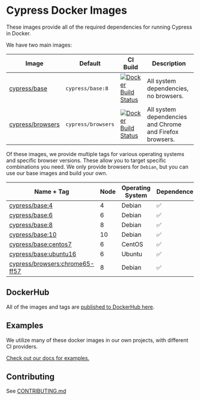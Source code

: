 # Cypress Docker Images

These images provide all of the required dependencies for running Cypress in Docker.

We have two main images:

Image | Default | CI Build | Description
--- | --- | --- | ---
[cypress/base](base) | `cypress/base:8` | [![Docker Build Status](https://img.shields.io/docker/build/cypress/base.svg)](https://hub.docker.com/r/cypress/base/) | All system dependencies, no browsers.
[cypress/browsers](browsers) | `cypress/browsers` | [![Docker Build Status](https://img.shields.io/docker/build/cypress/browsers.svg)](https://hub.docker.com/r/cypress/browsers/) | All system dependencies and Chrome and Firefox browsers.

Of these images, we provide multiple tags for various operating systems and specific browser versions. These allow you to target specific combinations you need. We only provide browsers for `Debian`, but you can use our base images and build your own.

Name + Tag | Node | Operating System | Dependences | Browsers
--- | --- | --- | --- | ---
[cypress/base:4](base/4) | 4 | Debian | ✅ | 🚫
[cypress/base:6](base/6) | 6 | Debian | ✅ | 🚫
[cypress/base:8](base/8) | 8 | Debian | ✅ | 🚫
[cypress/base:10](base/10) | 10 | Debian | ✅ | 🚫
[cypress/base:centos7](base/centos7) | 6 | CentOS | ✅ | 🚫
[cypress/base:ubuntu16](base/ubuntu16) | 6 | Ubuntu | ✅ | 🚫
[cypress/browsers:chrome65-ff57](browsers/chrome65-ff57) | 8 | Debian | ✅ | Chrome 65, FF 57

## DockerHub

All of the images and tags are [published to DockerHub here](https://hub.docker.com/r/cypress).

## Examples

We utilize many of these docker images in our own projects, with different CI providers.

[Check out our docs for examples.](https://on.cypress.io/docker)

## Contributing

See [CONTRIBUTING.md](CONTRIBUTING.md)
